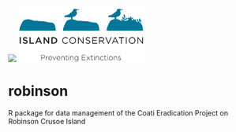 <img src="https://www.islas.org.mx/img/logo.svg" width="256" />

<img src="assets/images/ic_logo.png" width="256" />

# robinson

R package for data management of the Coati Eradication Project on Robinson Crusoe Island
